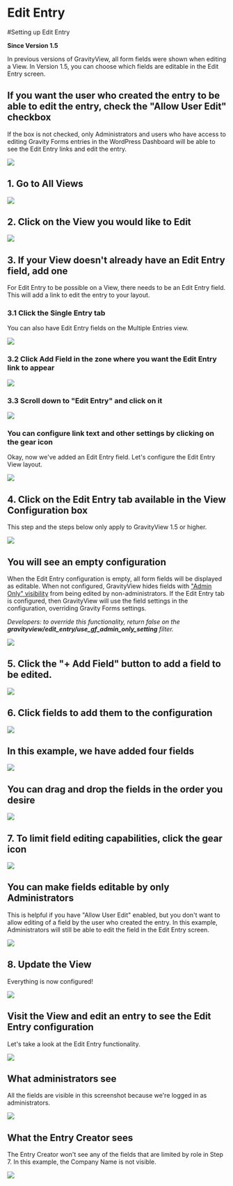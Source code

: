 # Edit Entry

#Setting up Edit Entry

**Since Version 1.5**

In previous versions of GravityView, all form fields were shown when editing a View. In Version 1.5, you can choose which fields are editable in the Edit Entry screen.

## If you want the user who created the entry to be able to edit the entry, check the "Allow User Edit" checkbox

If the box is not checked, only Administrators and users who have access to editing Gravity Forms entries in the WordPress Dashboard will be able to see the Edit Entry links and edit the entry.

![][1]

[1]: http://media.screensteps.me/kws/66kz6h/if-you-want-the-user-who-created-the-entry-to-be-able-to-edit-the-entry--check-the--allow-user-edit-.png?1468535018

## 1. Go to All Views

![][2]

[2]: http://media.screensteps.me/kws/66kz6h/go-to-all-views.png?1468535019

## 2. Click on the View you would like to Edit

![][3]

[3]: http://media.screensteps.me/kws/66kz6h/click-on-the-view-you-would-like-to-edit.png?1468535020

## 3. If your View doesn't already have an Edit Entry field, add one

For Edit Entry to be possible on a View, there needs to be an Edit Entry field. This will add a link to edit the entry to your layout.

### 3.1 Click the Single Entry tab

You can also have Edit Entry fields on the Multiple Entries view.

![][4]

[4]: http://media.screensteps.me/kws/66kz6h/click-the-single-entry-tab.png?1468535020

### 3.2 Click Add Field in the zone where you want the Edit Entry link to appear

![][5]

[5]: http://media.screensteps.me/kws/66kz6h/click-add-field-in-the-zone-where-you-want-the-edit-entry-link-to-appear.png?1468535021

### 3.3 Scroll down to "Edit Entry" and click on it

![][6]

[6]: http://media.screensteps.me/kws/66kz6h/scroll-down-to--edit-entry--and-click-on-it.png?1468535021

### You can configure link text and other settings by clicking on the gear icon

Okay, now we've added an Edit Entry field. Let's configure the Edit Entry View layout.

![][7]

[7]: http://media.screensteps.me/kws/66kz6h/you-can-configure-link-text-and-other-settings-by-clicking-on-the-gear-icon.png?1468535022

## 4. Click on the Edit Entry tab available in the View Configuration box

This step and the steps below only apply to GravityView 1.5 or higher.

![][8]

[8]: http://media.screensteps.me/kws/66kz6h/click-on-the-edit-entry-tab-available-in-the-view-configuration-box.png?1468535022

## You will see an empty configuration

When the Edit Entry configuration is empty, all form fields will be displayed as editable. When not configured, GravityView hides fields with ["Admin Only" visibility](https://www.gravityhelp.com/gravity-forms-feature-highlight-admin-only-visibility/) from being edited by non-administrators. If the Edit Entry tab is configured, then GravityView will use the field settings in the configuration, overriding Gravity Forms settings. 

*Developers: to override this functionality, return false on the **gravityview/edit_entry/use_gf_admin_only_setting** filter.*

![][9]

[9]: http://media.screensteps.me/kws/66kz6h/you-will-see-an-empty-configuration.png?1468535023

## 5. Click the "+ Add Field" button to add a field to be edited.

![][10]

[10]: http://media.screensteps.me/kws/66kz6h/click-the----add-field--button-to-add-a-field-to-be-edited.png?1468535023

## 6. Click fields to add them to the configuration

![][11]

[11]: http://media.screensteps.me/kws/66kz6h/click-fields-to-add-them-to-the-configuration.png?1468535025

## In this example, we have added four fields

![][12]

[12]: http://media.screensteps.me/kws/66kz6h/in-this-example--we-have-added-four-fields.png?1468535025

## You can drag and drop the fields in the order you desire

![][13]

[13]: http://media.screensteps.me/kws/66kz6h/you-can-drag-and-drop-the-fields-in-the-order-you-desire.png?1468535026

## 7. To limit field editing capabilities, click the gear icon

![][14]

[14]: http://media.screensteps.me/kws/66kz6h/to-limit-field-editing-capabilities--click-the-gear-icon.png?1468535026

## You can make fields editable by only Administrators

This is helpful if you have "Allow User Edit" enabled, but you don't want to allow editing of a field by the user who created the entry. In this example, Administrators will still be able to edit the field in the Edit Entry screen.

![][15]

[15]: http://media.screensteps.me/kws/66kz6h/you-can-make-fields-editable-by-only-administrators.png?1468535027

## 8. Update the View

Everything is now configured! 

![][16]

[16]: http://media.screensteps.me/kws/66kz6h/update-the-view.png?1468535027

## Visit the View and edit an entry to see the Edit Entry configuration

Let's take a look at the Edit Entry functionality.

![][17]

[17]: http://media.screensteps.me/kws/66kz6h/visit-the-view-and-edit-an-entry-to-see-the-edit-entry-configuration.png?1468535028

## What administrators see

All the fields are visible in this screenshot because we're logged in as administrators.

![][18]

[18]: http://media.screensteps.me/kws/66kz6h/what-administrators-see.png?1468535029

## What the Entry Creator sees

The Entry Creator won't see any of the fields that are limited by role in Step 7. In this example, the Company Name is not visible.

![][19]

[19]: http://media.screensteps.me/kws/66kz6h/what-the-entry-creator-sees.png?1468535030

